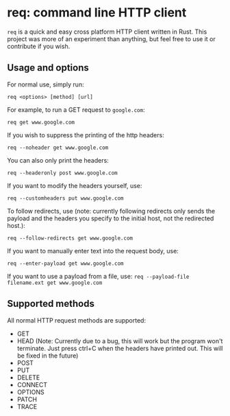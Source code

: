 # req: command line HTTP client

`req` is a quick and easy cross platform HTTP client written in Rust. This project was more of an experiment than anything, but feel free to use it or contribute if you wish.

## Usage and options

For normal use, simply run: 

`req <options> [method] [url]`

For example, to run a GET request to `google.com`:

`req get www.google.com`

If you wish to suppress the printing of the http headers:

`req --noheader get www.google.com`

You can also only print the headers:

`req --headeronly post www.google.com`

If you want to modify the headers yourself, use:

`req --customheaders put www.google.com`

To follow redirects, use (note: currently following redirects only sends the payload and the headers you specify to the initial host, not the redirected host.):

`req --follow-redirects get www.google.com`

If you want to manually enter text into the request body, use:

`req --enter-payload get www.google.com`

If you want to use a payload from a file, use:
`req --payload-file filename.ext get www.google.com`



## Supported methods

All normal HTTP request methods are supported:

* GET
* HEAD (Note: Currently due to a bug, this will work but the program won't terminate. Just press ctrl+C when the headers have printed out. This will be fixed in the future)
* POST
* PUT
* DELETE
* CONNECT
* OPTIONS
* PATCH
* TRACE
